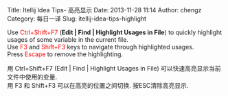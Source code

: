 Title: Itellij Idea Tips- 高亮显示
Date: 2013-11-28 11:14
Author: chengz
Category: 每日一译
Slug: itellij-idea-tips-highlight

Use<span style="color: #ff0000;"> Ctrl+Shift+F7</span> (**Edit | Find |
Highlight Usages in File**) to quickly highlight usages of some variable
in the current file.  
Use<span style="color: #ff0000;"> F3</span> and
<span style="color: #ff0000;">Shift+F3</span> keys to navigate through
highlighted usages.  
Press <span style="color: #ff0000;">Escape</span> to remove the
highlighting.

用 Ctrl+Shift+F7 (Edit | Find | Highlight Usages in File)
可以快速高亮显示当前文件中使用的变量.  
用 F3 和 Shift+F3 可以在高亮的位置之间切换. 按ESC清除高亮显示.


